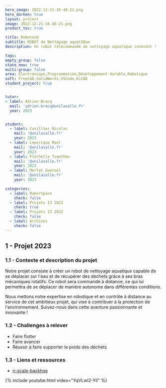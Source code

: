 ```yaml
---
hero_image: 2022-12-21-16-48-21.png
hero_darken: true
layout: project
image: 2022-12-21-16-48-21.png
product_toc: true

title: RobotniQ 
subtitle: ROBOT de Nettoyage aquatIQue
description: Un robot télécommandé de nettoyage aquatique innovant !

tags: 
empty_group: false
state_new: true
multi-group: false
area: Electronique,Programmation,Développement durable,Robotique
soft: FreeCAD,SolidWorks,VSCode,KiCAD
student_project: true


tutor:
- label: Adrien Bracq
  mail: 'adrien.bracq@unilasalle.fr'
  year: 2023


student:
  - label: Cuvillier Nicolas
    mail: '@unilasalle.fr'
    year: 2023
  - label: Lepercque Mael
    mail: '@unilasalle.fr'
    year: 2023
  - label: Flechelle Timothée
    mail: '@unilasalle.fr'
    year: 2023
  - label: Morlet Gwenael
    mail: '@unilasalle.fr'
    year: 2023

categories:
  - label: MakerSpace
    check: false
  - label: Projets I3 2023
    check: true
  - label: Projets I3 2022
    check: false
  - label: Archivés
    check: false
---
```

## 1 - Projet 2023

### 1.1 - Contexte et description du projet

Notre projet consiste à créer un robot de nettoyage aquatique capable de se déplacer sur l'eau et de récupérer des déchets grâce à ses bras mécaniques rotatifs. Ce robot sera commandé à distance, ce qui lui permettra de se déplacer de manière autonome dans différentes conditions. 

Nous mettons notre expertise en robotique et en contrôle à distance au service de cet ambitieux projet, qui vise à contribuer à la protection de l'environnement. Suivez-nous dans cette aventure passionnante et innovante !

### 1.2 - Challenges à relever

- Faire flotter
- Faire avancer
- Réussir à faire supporter le poids des déchets

### 1.3 - Liens et ressources

- [n-scale-backhoe](https://cults3d.com/fr/modèle-3d/jeu/n-scale-backhoe)
  
{% include youtube.html video="YqVLwI2-YiI" %}

